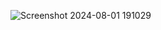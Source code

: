 ![Screenshot 2024-08-01 191029](https://github.com/user-attachments/assets/3766bb0b-a77b-4d07-817a-aa4b1e5e6a7b)

